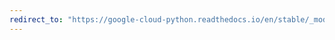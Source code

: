 ```yaml
---
redirect_to: "https://google-cloud-python.readthedocs.io/en/stable/_modules/google/cloud/speech_v1p1beta1.html"
---
```


